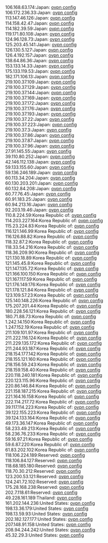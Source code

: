106.168.63.174:Japan: [ovpn config](vpn/106_168_63_174.ovpn)  
106.172.236.33:Japan: [ovpn config](vpn/106_172_236_33.ovpn)  
113.147.46.126:Japan: [ovpn config](vpn/113_147_46_126.ovpn)  
114.158.42.47:Japan: [ovpn config](vpn/114_158_42_47.ovpn)  
114.182.39.59:Japan: [ovpn config](vpn/114_182_39_59.ovpn)  
119.171.80.108:Japan: [ovpn config](vpn/119_171_80_108.ovpn)  
124.96.128.73:Japan: [ovpn config](vpn/124_96_128_73.ovpn)  
125.203.45.141:Japan: [ovpn config](vpn/125_203_45_141.ovpn)  
126.130.5.127:Japan: [ovpn config](vpn/126_130_5_127.ovpn)  
126.4.192.157:Japan: [ovpn config](vpn/126_4_192_157.ovpn)  
138.64.86.36:Japan: [ovpn config](vpn/138_64_86_36.ovpn)  
153.133.14.33:Japan: [ovpn config](vpn/153_133_14_33.ovpn)  
175.133.119.53:Japan: [ovpn config](vpn/175_133_119_53.ovpn)  
182.171.106.13:Japan: [ovpn config](vpn/182_171_106_13.ovpn)  
219.100.37.109:Japan: [ovpn config](vpn/219_100_37_109.ovpn)  
219.100.37.129:Japan: [ovpn config](vpn/219_100_37_129.ovpn)  
219.100.37.144:Japan: [ovpn config](vpn/219_100_37_144.ovpn)  
219.100.37.169:Japan: [ovpn config](vpn/219_100_37_169.ovpn)  
219.100.37.172:Japan: [ovpn config](vpn/219_100_37_172.ovpn)  
219.100.37.176:Japan: [ovpn config](vpn/219_100_37_176.ovpn)  
219.100.37.193:Japan: [ovpn config](vpn/219_100_37_193.ovpn)  
219.100.37.22:Japan: [ovpn config](vpn/219_100_37_22.ovpn)  
219.100.37.223:Japan: [ovpn config](vpn/219_100_37_223.ovpn)  
219.100.37.3:Japan: [ovpn config](vpn/219_100_37_3.ovpn)  
219.100.37.86:Japan: [ovpn config](vpn/219_100_37_86.ovpn)  
219.100.37.87:Japan: [ovpn config](vpn/219_100_37_87.ovpn)  
219.100.37.96:Japan: [ovpn config](vpn/219_100_37_96.ovpn)  
27.91.145.55:Japan: [ovpn config](vpn/27_91_145_55.ovpn)  
39.110.80.252:Japan: [ovpn config](vpn/39_110_80_252.ovpn)  
42.146.112.138:Japan: [ovpn config](vpn/42_146_112_138.ovpn)  
59.133.155.60:Japan: [ovpn config](vpn/59_133_155_60.ovpn)  
59.136.246.189:Japan: [ovpn config](vpn/59_136_246_189.ovpn)  
60.113.34.204:Japan: [ovpn config](vpn/60_113_34_204.ovpn)  
60.130.203.201:Japan: [ovpn config](vpn/60_130_203_201.ovpn)  
60.132.84.208:Japan: [ovpn config](vpn/60_132_84_208.ovpn)  
60.77.76.45:Japan: [ovpn config](vpn/60_77_76_45.ovpn)  
60.91.183.25:Japan: [ovpn config](vpn/60_91_183_25.ovpn)  
60.94.213.16:Japan: [ovpn config](vpn/60_94_213_16.ovpn)  
92.203.19.46:Japan: [ovpn config](vpn/92_203_19_46.ovpn)  
110.8.224.59:Korea Republic of: [ovpn config](vpn/110_8_224_59.ovpn)  
114.203.227.164:Korea Republic of: [ovpn config](vpn/114_203_227_164.ovpn)  
115.23.224.83:Korea Republic of: [ovpn config](vpn/115_23_224_83.ovpn)  
116.121.146.99:Korea Republic of: [ovpn config](vpn/116_121_146_99.ovpn)  
116.126.88.82:Korea Republic of: [ovpn config](vpn/116_126_88_82.ovpn)  
118.32.87.2:Korea Republic of: [ovpn config](vpn/118_32_87_2.ovpn)  
118.33.54.216:Korea Republic of: [ovpn config](vpn/118_33_54_216.ovpn)  
118.36.209.90:Korea Republic of: [ovpn config](vpn/118_36_209_90.ovpn)  
121.130.18.89:Korea Republic of: [ovpn config](vpn/121_130_18_89.ovpn)  
121.145.45.8:Korea Republic of: [ovpn config](vpn/121_145_45_8.ovpn)  
121.147.135.72:Korea Republic of: [ovpn config](vpn/121_147_135_72.ovpn)  
121.166.100.150:Korea Republic of: [ovpn config](vpn/121_166_100_150.ovpn)  
121.167.117.59:Korea Republic of: [ovpn config](vpn/121_167_117_59.ovpn)  
121.176.149.176:Korea Republic of: [ovpn config](vpn/121_176_149_176.ovpn)  
121.178.121.84:Korea Republic of: [ovpn config](vpn/121_178_121_84.ovpn)  
123.109.57.23:Korea Republic of: [ovpn config](vpn/123_109_57_23.ovpn)  
125.140.148.226:Korea Republic of: [ovpn config](vpn/125_140_148_226.ovpn)  
175.207.201.44:Korea Republic of: [ovpn config](vpn/175_207_201_44.ovpn)  
180.228.56.121:Korea Republic of: [ovpn config](vpn/180_228_56_121.ovpn)  
180.71.88.73:Korea Republic of: [ovpn config](vpn/180_71_88_73.ovpn)  
1.242.14.150:Korea Republic of: [ovpn config](vpn/1_242_14_150.ovpn)  
1.247.152.19:Korea Republic of: [ovpn config](vpn/1_247_152_19.ovpn)  
211.109.101.97:Korea Republic of: [ovpn config](vpn/211_109_101_97.ovpn)  
211.222.116.124:Korea Republic of: [ovpn config](vpn/211_222_116_124.ovpn)  
211.229.135.172:Korea Republic of: [ovpn config](vpn/211_229_135_172.ovpn)  
211.244.93.187:Korea Republic of: [ovpn config](vpn/211_244_93_187.ovpn)  
218.154.177.142:Korea Republic of: [ovpn config](vpn/218_154_177_142.ovpn)  
218.155.121.160:Korea Republic of: [ovpn config](vpn/218_155_121_160.ovpn)  
218.156.59.243:Korea Republic of: [ovpn config](vpn/218_156_59_243.ovpn)  
218.159.158.40:Korea Republic of: [ovpn config](vpn/218_159_158_40.ovpn)  
220.118.240.181:Korea Republic of: [ovpn config](vpn/220_118_240_181.ovpn)  
220.123.115.96:Korea Republic of: [ovpn config](vpn/220_123_115_96.ovpn)  
220.86.146.84:Korea Republic of: [ovpn config](vpn/220_86_146_84.ovpn)  
221.158.187.215:Korea Republic of: [ovpn config](vpn/221_158_187_215.ovpn)  
221.164.16.158:Korea Republic of: [ovpn config](vpn/221_164_16_158.ovpn)  
222.114.217.72:Korea Republic of: [ovpn config](vpn/222_114_217_72.ovpn)  
39.117.114.223:Korea Republic of: [ovpn config](vpn/39_117_114_223.ovpn)  
39.122.155.223:Korea Republic of: [ovpn config](vpn/39_122_155_223.ovpn)  
39.124.133.164:Korea Republic of: [ovpn config](vpn/39_124_133_164.ovpn)  
49.173.36.147:Korea Republic of: [ovpn config](vpn/49_173_36_147.ovpn)  
58.233.49.213:Korea Republic of: [ovpn config](vpn/58_233_49_213.ovpn)  
58.236.76.233:Korea Republic of: [ovpn config](vpn/58_236_76_233.ovpn)  
59.16.97.21:Korea Republic of: [ovpn config](vpn/59_16_97_21.ovpn)  
59.6.87.220:Korea Republic of: [ovpn config](vpn/59_6_87_220.ovpn)  
61.83.202.102:Korea Republic of: [ovpn config](vpn/61_83_202_102.ovpn)  
118.106.224.189:Reserved: [ovpn config](vpn/118_106_224_189.ovpn)  
118.106.84.127:Reserved: [ovpn config](vpn/118_106_84_127.ovpn)  
118.68.185.180:Reserved: [ovpn config](vpn/118_68_185_180.ovpn)  
118.70.30.212:Reserved: [ovpn config](vpn/118_70_30_212.ovpn)  
123.200.53.121:Reserved: [ovpn config](vpn/123_200_53_121.ovpn)  
124.241.72.102:Reserved: [ovpn config](vpn/124_241_72_102.ovpn)  
175.28.168.238:Reserved: [ovpn config](vpn/175_28_168_238.ovpn)  
202.7.118.61:Reserved: [ovpn config](vpn/202_7_118_61.ovpn)  
49.228.161.189:Thailand: [ovpn config](vpn/49_228_161_189.ovpn)  
161.202.144.236:United States: [ovpn config](vpn/161_202_144_236.ovpn)  
198.13.36.179:United States: [ovpn config](vpn/198_13_36_179.ovpn)  
198.13.59.93:United States: [ovpn config](vpn/198_13_59_93.ovpn)  
202.182.127.177:United States: [ovpn config](vpn/202_182_127_177.ovpn)  
207.148.91.158:United States: [ovpn config](vpn/207_148_91_158.ovpn)  
208.94.244.242:United States: [ovpn config](vpn/208_94_244_242.ovpn)  
45.32.29.3:United States: [ovpn config](vpn/45_32_29_3.ovpn)  
